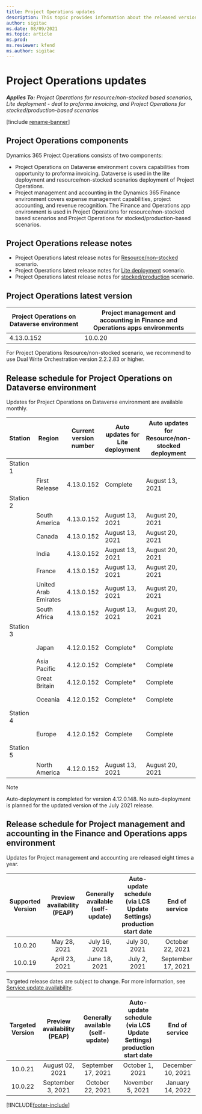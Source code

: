 ```yaml
---
title: Project Operations updates
description: This topic provides information about the released versions of Dynamics 365 Project Operations.
author: sigitac
ms.date: 08/09/2021
ms.topic: article
ms.prod:
ms.reviewer: kfend 
ms.author: sigitac
---
```


# Project Operations updates

_**Applies To:** Project Operations for resource/non-stocked based scenarios, Lite deployment - deal to proforma invoicing, and Project Operations for stocked/production-based scenarios_

[!include [rename-banner](~/includes/cc-data-platform-banner.md)]

## Project Operations components

Dynamics 365 Project Operations consists of two components:

- Project Operations on Dataverse environment covers capabilities from opportunity to proforma invoicing. Dataverse is used in the lite deployment and resource/non-stocked scenarios deployment of Project Operations.
- Project management and accounting in the Dynamics 365 Finance environment covers expense management capabilities, project accounting, and revenue recognition. The Finance and Operations app environment is used in Project Operations for resource/non-stocked based scenarios and Project Operations for stocked/production-based scenarios.

## Project Operations release notes
- Project Operations latest release notes for [Resource/non-stocked](whats-new-august-2021-resource-based.md) scenario.
- Project Operations latest release notes for [Lite deployment](../pro/whats-new/whats-new-august-2021-lite.md) scenario.
- Project Operations latest release notes for [stocked/production](../prod-pma/whats-new/whats-new-jul-2021-stocked.md) scenario.

## Project Operations latest version

| Project Operations on Dataverse environment | Project management and accounting in Finance and Operations apps environments | 
| --- | --- |
| 4.13.0.152 | 10.0.20 |

For Project Operations Resource/non-stocked scenario, we recommend to use Dual Write Orchestration version 2.2.2.83 or higher.

## Release schedule for Project Operations on Dataverse environment

Updates for Project Operations on Dataverse environment are available monthly. 

| Station | Region | Current version number | Auto updates for Lite deployment | Auto updates for Resource/non-stocked deployment | Next version number | Next version generally available |
|-----------|-----------------------|-----------------|--------------------|---------------------|---------------------|---------------------|
| Station 1 |   &nbsp;              |    &nbsp;       | &nbsp;             |      &nbsp;         |      &nbsp;         |      &nbsp;         |
|   &nbsp;  | First Release         |  4.13.0.152     | Complete           | August 13, 2021     | TBD                 | August 27, 2021     |
| Station 2 |   &nbsp;              |    &nbsp;       | &nbsp;             |      &nbsp;         |      &nbsp;         |      &nbsp;         |
|   &nbsp;  | South America         |  4.13.0.152     | August 13, 2021    | August 20, 2021     | TBD                 | August 27, 2021     |
|    &nbsp; | Canada                |  4.13.0.152     | August 13, 2021    | August 20, 2021     | TBD                 | August 27, 2021     |
|   &nbsp;  | India                 |  4.13.0.152     | August 13, 2021    | August 20, 2021     | TBD                 | August 27, 2021     |
|   &nbsp;  | France                |  4.13.0.152     | August 13, 2021    | August 20, 2021     | TBD                 | August 27, 2021     |
|   &nbsp;  | United Arab Emirates  |  4.13.0.152     | August 13, 2021    | August 20, 2021     | TBD                 | August 27, 2021     |
|   &nbsp;  | South Africa          |  4.13.0.152     | August 13, 2021    | August 20, 2021     | TBD                 | August 27, 2021     |
| Station 3 |      &nbsp;           |     &nbsp;      |     &nbsp;         |      &nbsp;         |      &nbsp;         |      &nbsp;         |
|   &nbsp;  | Japan                 |  4.12.0.152     | Complete*          | Complete            | 4.13.0.152          | August 13, 2021     |
|   &nbsp;  | Asia Pacific          |  4.12.0.152     | Complete*          | Complete            | 4.13.0.152          | August 13, 2021     |
|   &nbsp;  | Great Britain         |  4.12.0.152     | Complete*          | Complete            | 4.13.0.152          | August 13, 2021     |
|   &nbsp;  | Oceania               |  4.12.0.152     | Complete*          | Complete            | 4.13.0.152          | August 13, 2021     |
| Station 4 |     &nbsp;            |     &nbsp;      |     &nbsp;         |      &nbsp;         |      &nbsp;         |      &nbsp;         |
|   &nbsp;  | Europe                |  4.12.0.152     | Complete           | Complete            | 4.13.0.152          | August 20, 2021     |
| Station 5 |     &nbsp;            |     &nbsp;      |     &nbsp;         |      &nbsp;         |      &nbsp;         |      &nbsp;         |
|   &nbsp;  | North America         |  4.12.0.152     | August 13, 2021    | August 20, 2021     | 4.13.0.152          | August 27, 2021     |


> [!NOTE]
> Auto-deployment is completed for version 4.12.0.148. No auto-deployment is planned for the updated version of the July 2021 release.

## Release schedule for Project management and accounting in the Finance and Operations apps environment

Updates for Project management and accounting are released eight times a year.

|          Supported Version          | Preview availability (PEAP) | Generally available (self-update) | Auto-update schedule (via LCS Update Settings) production start date |   End of service   |
|:-------------------------:|:---------------------------:|:---------------------------------:|:--------------------------------------------------------------------:|:------------------:|
|          10.0.20          |         May 28, 2021        |           July 16, 2021           |                             July 30, 2021                             |  October 22, 2021  |
|          10.0.19          |        April 23, 2021       |            June 18, 2021           |                             July 2, 2021                             | September 17, 2021 |



Targeted release dates are subject to change. For more information, see [Service update availability](/dynamics365/fin-ops-core/fin-ops/get-started/public-preview-releases?toc=%2fdynamics365%2ffinance%2ftoc.json).

|          Targeted Version          | Preview availability (PEAP) | Generally available (self-update) | Auto-update schedule (via LCS Update Settings) production start date |   End of service   |
|:-------------------------:|:---------------------------:|:---------------------------------:|:--------------------------------------------------------------------:|:------------------:|
|          10.0.21          |         August 02, 2021     |           September 17, 2021      |                             October 1, 2021                           |  December 10, 2021  |
|          10.0.22          |      September 3, 2021      |          October 22, 2021         |                           November 5, 2021                           |  January 14, 2022  |

[!INCLUDE[footer-include](../includes/footer-banner.md)]
